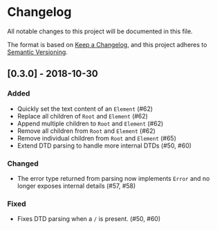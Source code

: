 # Changelog
All notable changes to this project will be documented in this file.

The format is based on [Keep a Changelog](https://keepachangelog.com/en/1.0.0/),
and this project adheres to [Semantic Versioning](https://semver.org/spec/v2.0.0.html).

## [0.3.0] - 2018-10-30

### Added
- Quickly set the text content of an `Element` (#62)
- Replace all children of `Root` and `Element` (#62)
- Append multiple children to `Root` and `Element` (#62)
- Remove all children from `Root` and `Element` (#62)
- Remove individual children from `Root` and `Element` (#65)
- Extend DTD parsing to handle more internal DTDs (#50, #60)

### Changed

- The error type returned from parsing now implements `Error` and no longer exposes internal details (#57, #58)

### Fixed

- Fixes DTD parsing when a `/` is present. (#50, #60)
